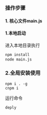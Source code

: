 <!--
 * @Author: tuWei
 * @Date: 2023-02-13 15:01:52
 * @LastEditors: Please set LastEditors
 * @LastEditTime: 2023-02-13 20:03:44
-->
### 操作步骤

#### 1. 核心文件main.js 
#### 1.本地启动

进入本地目录执行

```bash
npm install
node main.js
```

### 2.全局安装使用

```shell
npm i . -g
cnpm i
```

运行命令 

```shell
deply
```
